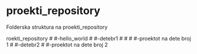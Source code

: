 # proekti_repository

Folderska struktura na proekti_repository


roekti_repository
	#
	#-hello_world
		#
		#-detebr1
		#	#
		#	#-proektot na dete broj 1
		#
		#-detebr2
			#
			#-proektot na dete broj 2
